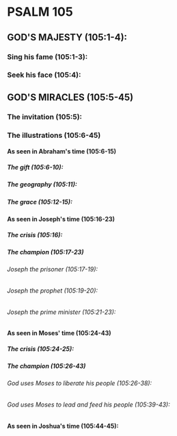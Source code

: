 ---
---
# PSALM 105 
## GOD\'S MAJESTY (105:1-4): 
###  Sing his fame (105:1-3): 
###  Seek his face (105:4): 
## GOD\'S MIRACLES (105:5-45) 
###  The invitation (105:5): 
###  The illustrations (105:6-45) 
####  As seen in Abraham\'s time (105:6-15) 
#####  The gift (105:6-10): 
#####  The geography (105:11): 
#####  The grace (105:12-15): 
####  As seen in Joseph\'s time (105:16-23) 
#####  The crisis (105:16): 
#####  The champion (105:17-23) 
######  Joseph the prisoner (105:17-19): 
######  Joseph the prophet (105:19-20): 
######  Joseph the prime minister (105:21-23): 
####  As seen in Moses\' time (105:24-43) 
#####  The crisis (105:24-25): 
#####  The champion (105:26-43) 
######  God uses Moses to liberate his people (105:26-38): 
######  God uses Moses to lead and feed his people (105:39-43): 
####  As seen in Joshua\'s time (105:44-45): 
